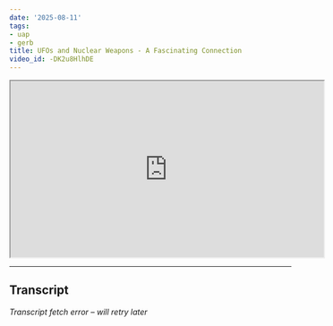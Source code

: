 ```yaml
---
date: '2025-08-11'
tags:
- uap
- gerb
title: UFOs and Nuclear Weapons - A Fascinating Connection
video_id: -DK2u8HlhDE
---
```


<iframe width="560" height="315" src="https://www.youtube.com/embed/-DK2u8HlhDE" allowfullscreen></iframe>

---

## Transcript
*Transcript fetch error – will retry later*